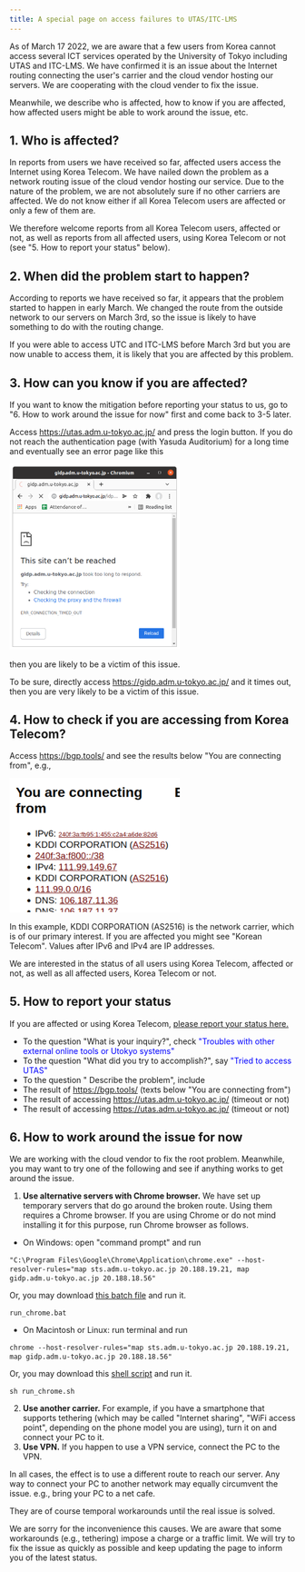 ```yaml
---
title: A special page on access failures to UTAS/ITC-LMS
---
```


As of March 17 2022, we are aware that a few users from Korea cannot access several ICT services operated by the University of Tokyo including UTAS and ITC-LMS.  We have confirmed it is an issue about the Internet routing connecting the user's carrier and the cloud vendor hosting our servers.  We are cooperating with the cloud vender to fix the issue.

Meanwhile, we describe who is affected, how to know if you are affected, how affected users might be able to work around the issue, etc.

## 1. Who is affected?

In reports from users we have received so far, affected users access the Internet using Korea Telecom.  We have nailed down the problem as a network routing issue of the cloud vendor hosting our service.  Due to the nature of the problem, we are not absolutely sure if no other carriers are affected.  We do not know either if all Korea Telecom users are affected or only a few of them are.

We therefore welcome reports from all Korea Telecom users, affected or not, as well as reports from all affected users, using Korea Telecom or not (see "5. How to report your status" below).

## 2. When did the problem start to happen?

According to reports we have received so far, it appears that the problem started to happen in early March.  We changed the route from the outside network to our servers on March 3rd, so the issue is likely to have something to do with the routing change.

If you were able to access UTC and ITC-LMS before March 3rd but you are now unable to access them, it is likely that you are affected by this problem.

## 3. How can you know if you are affected?

If you want to know the mitigation before reporting your status to us, go to "6. How to work around the issue for now" first and come back to 3-5 later.

Access https://utas.adm.u-tokyo.ac.jp/ and press the login button.
If you do not reach the authentication page (with Yasuda Auditorium) for a long time and eventually see an error page like this

<img src="img/timeout.png" width=300 />

then you are likely to be a victim of this issue.

To be sure, directly access <a href="https://gidp.adm.u-tokyo.ac.jp/">https://gidp.adm.u-tokyo.ac.jp/</a> and it times out, then you are very likely to be a victim of this issue.

## 4. How to check if you are accessing from Korea Telecom?

Access https://bgp.tools/ and see the results below "You are connecting from", e.g., 

<img src="img/bgp.png" width=300 />

In this example, KDDI CORPORATION (AS2516) is the network carrier, which is of our primary interest.  If you are affected you might see "Korean Telecom".  Values after IPv6 and IPv4 are IP addresses. 

We are interested in the status of all users using Korea Telecom, affected or not, as well as all affected users, Korea Telecom or not.

## 5. How to report your status

If you are affected or using Korea Telecom, <a href="https://docs.google.com/forms/d/e/1FAIpQLSeYMeqsVKfvc_THs_frehBaPoslYQfIKtE-fyIsfTDuazhkjQ/viewform"> please report your status here.</a>

* To the question "What is your inquiry?", check <font color="blue">"Troubles with other external online tools or Utokyo systems"</font>
* To the question "What did you try to accomplish?", say <font color="blue">"Tried to access UTAS"</font>
* To the question " Describe the problem", include
 * The result of <a href="https://bgp.tools/">https://bgp.tools/</a> (texts below "You are connecting from")
 * The result of accessing <a href="https://utas.adm.u-tokyo.ac.jp/">https://utas.adm.u-tokyo.ac.jp/</a> (timeout or not)
 * The result of accessing <a href="https://gidp.adm.u-tokyo.ac.jp/">https://utas.adm.u-tokyo.ac.jp/</a> (timeout or not)

## 6. How to work around the issue for now

We are working with the cloud vendor to fix the root problem.  Meanwhile, you may want to try one of the following and see if anything works to get around the issue.

1. **Use alternative servers with Chrome browser.** We have set up temporary servers that do go around the broken route.  Using them requires a Chrome browser.  If you are using Chrome or do not mind installing it for this purpose, run Chrome browser as follows.
 * On Windows: open "command prompt" and run
```
"C:\Program Files\Google\Chrome\Application\chrome.exe" --host-resolver-rules="map sts.adm.u-tokyo.ac.jp 20.188.19.21, map gidp.adm.u-tokyo.ac.jp 20.188.18.56"
```
Or, you may download <a href="run_chrome.bat">this batch file</a> and run it.
```
run_chrome.bat
```
 * On Macintosh or Linux: run terminal and run
```
chrome --host-resolver-rules="map sts.adm.u-tokyo.ac.jp 20.188.19.21, map gidp.adm.u-tokyo.ac.jp 20.188.18.56"
```
Or, you may download this <a href="run_chrome.sh">shell script</a> and run it.
```
sh run_chrome.sh
```
2. **Use another carrier.**  For example, if you have a smartphone that supports tethering (which may be called "Internet sharing", "WiFi access point", depending on the phone model you are using), turn it on and connect your PC to it.
3. **Use VPN.**  If you happen to use a VPN service, connect the PC to the VPN.

In all cases, the effect is to use a different route to reach our server.  Any way to connect your PC to another network may equally circumvent the issue.  e.g., bring your PC to a net cafe.

They are of course temporal workarounds until the real issue is solved.

We are sorry for the inconvenience this causes.  We are aware that some workarounds (e.g., tethering) impose a charge or a traffic limit.  We will try to fix the issue as quickly as possible and keep updating the page to inform you of the latest status.
